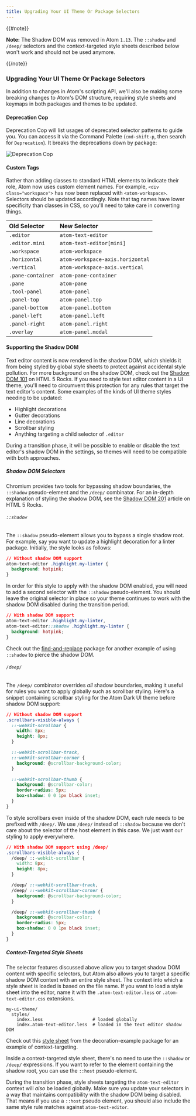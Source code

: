 ```yaml
---
title: Upgrading Your UI Theme Or Package Selectors
---
```


{{#note}}

**Note:** The Shadow DOM was removed in Atom `1.13`. The `::shadow` and `/deep/` selectors and the context-targeted style sheets described below won't work and should not be used anymore.

{{/note}}

### Upgrading Your UI Theme Or Package Selectors

In addition to changes in Atom's scripting API, we'll also be making some breaking changes to Atom's DOM structure, requiring style sheets and keymaps in both packages and themes to be updated.

#### Deprecation Cop

Deprecation Cop will list usages of deprecated selector patterns to guide you. You can access it via the Command Palette (`cmd-shift-p`, then search for `Deprecation`). It breaks the deprecations down by package:

![Deprecation Cop](../../images/dep-cop.png)

#### Custom Tags

Rather than adding classes to standard HTML elements to indicate their role, Atom now uses custom element names. For example, `<div class="workspace">` has now been replaced with `<atom-workspace>`. Selectors should be updated accordingly. Note that tag names have lower specificity than classes in CSS, so you'll need to take care in converting things.

| Old Selector      | New Selector                     |
| :---------------- | :------------------------------- |
| `.editor`         | `atom-text-editor`               |
| `.editor.mini`    | `atom-text-editor[mini]`         |
| `.workspace`      | `atom-workspace`                 |
| `.horizontal`     | `atom-workspace-axis.horizontal` |
| `.vertical`       | `atom-workspace-axis.vertical`   |
| `.pane-container` | `atom-pane-container`            |
| `.pane`           | `atom-pane`                      |
| `.tool-panel`     | `atom-panel`                     |
| `.panel-top`      | `atom-panel.top`                 |
| `.panel-bottom`   | `atom-panel.bottom`              |
| `.panel-left`     | `atom-panel.left`                |
| `.panel-right`    | `atom-panel.right`               |
| `.overlay`        | `atom-panel.modal`               |

#### Supporting the Shadow DOM

Text editor content is now rendered in the shadow DOM, which shields it from being styled by global style sheets to protect against accidental style pollution. For more background on the shadow DOM, check out the [Shadow DOM 101](https://www.html5rocks.com/en/tutorials/webcomponents/shadowdom) on HTML 5 Rocks. If you need to style text editor content in a UI theme, you'll need to circumvent this protection for any rules that target the text editor's content. Some examples of the kinds of UI theme styles needing to be updated:

- Highlight decorations
- Gutter decorations
- Line decorations
- Scrollbar styling
- Anything targeting a child selector of `.editor`

During a transition phase, it will be possible to enable or disable the text editor's shadow DOM in the settings, so themes will need to be compatible with both approaches.

##### Shadow DOM Selectors

Chromium provides two tools for bypassing shadow boundaries, the `::shadow` pseudo-element and the `/deep/` combinator. For an in-depth explanation of styling the shadow DOM, see the [Shadow DOM 201](https://www.html5rocks.com/en/tutorials/webcomponents/shadowdom-201#toc-style-cat-hat) article on HTML 5 Rocks.

###### `::shadow`

The `::shadow` pseudo-element allows you to bypass a single shadow root. For example, say you want to update a highlight decoration for a linter package. Initially, the style looks as follows:

```css
// Without shadow DOM support
atom-text-editor .highlight.my-linter {
  background: hotpink;
}
```

In order for this style to apply with the shadow DOM enabled, you will need to add a second selector with the `::shadow` pseudo-element. You should leave the original selector in place so your theme continues to work with the shadow DOM disabled during the transition period.

```css
// With shadow DOM support
atom-text-editor .highlight.my-linter,
atom-text-editor::shadow .highlight.my-linter {
  background: hotpink;
}
```

Check out the [find-and-replace](https://github.com/atom/find-and-replace/blob/95351f261bc384960a69b66bf12eae8002da63f9/stylesheets/find-and-replace.less#L9-L29) package for another example of using `::shadow` to pierce the shadow DOM.

###### `/deep/`

The `/deep/` combinator overrides _all_ shadow boundaries, making it useful for rules you want to apply globally such as scrollbar styling. Here's a snippet containing scrollbar styling for the Atom Dark UI theme before shadow DOM support:

```css
// Without shadow DOM support
.scrollbars-visible-always {
  ::-webkit-scrollbar {
    width: 8px;
    height: 8px;
  }

  ::-webkit-scrollbar-track,
  ::-webkit-scrollbar-corner {
    background: @scrollbar-background-color;
  }

  ::-webkit-scrollbar-thumb {
    background: @scrollbar-color;
    border-radius: 5px;
    box-shadow: 0 0 1px black inset;
  }
}
```

To style scrollbars even inside of the shadow DOM, each rule needs to be prefixed with `/deep/`. We use `/deep/` instead of `::shadow` because we don't care about the selector of the host element in this case. We just want our styling to apply everywhere.

```css
// With shadow DOM support using /deep/
.scrollbars-visible-always {
  /deep/ ::-webkit-scrollbar {
    width: 8px;
    height: 8px;
  }

  /deep/ ::-webkit-scrollbar-track,
  /deep/ ::-webkit-scrollbar-corner {
    background: @scrollbar-background-color;
  }

  /deep/ ::-webkit-scrollbar-thumb {
    background: @scrollbar-color;
    border-radius: 5px;
    box-shadow: 0 0 1px black inset;
  }
}
```

##### Context-Targeted Style Sheets

The selector features discussed above allow you to target shadow DOM content with specific selectors, but Atom also allows you to target a specific shadow DOM context with an entire style sheet. The context into which a style sheet is loaded is based on the file name. If you want to load a style sheet into the editor, name it with the `.atom-text-editor.less` or `.atom-text-editor.css` extensions.

```
my-ui-theme/
  styles/
    index.less                   # loaded globally
    index.atom-text-editor.less  # loaded in the text editor shadow DOM
```

Check out this [style sheet](https://github.com/atom/decoration-example/blob/master/styles/decoration-example.atom-text-editor.less) from the decoration-example package for an example of context-targeting.

Inside a context-targeted style sheet, there's no need to use the `::shadow` or `/deep/` expressions. If you want to refer to the element containing the shadow root, you can use the `::host` pseudo-element.

During the transition phase, style sheets targeting the `atom-text-editor` context will _also_ be loaded globally. Make sure you update your selectors in a way that maintains compatibility with the shadow DOM being disabled. That means if you use a `::host` pseudo element, you should also include the same style rule matches against `atom-text-editor`.
